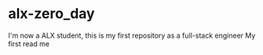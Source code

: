 # alx-zero_day
I'm now a ALX student, this is my first repository as a full-stack engineer
My first read me
